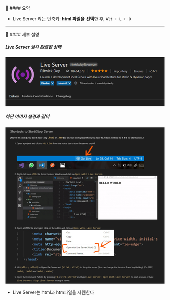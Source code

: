 📌 #### 요약
- Live Server 켜는 단축키: **html 파일을 선택**한 후, `Alt + L + O`

___

📌 #### 세부 설명
##### Live Server 설치 완료된 상태
![Live Server 설치 완료](./src/LiveServer(1).PNG)

##### 하단 이미지 설명과 같이 
![Liver Sever 설명](./src/LiveServer(2).PNG)
- Live Server는 html과 htm파일을 지원한다



